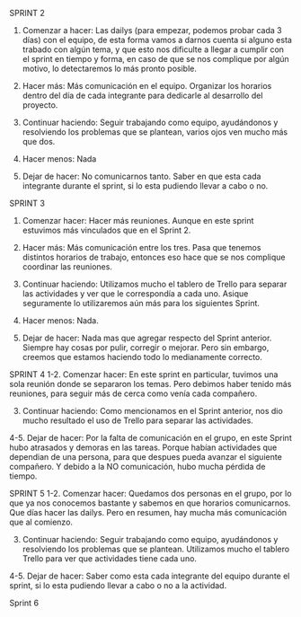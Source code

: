 SPRINT 2
1. Comenzar a hacer: Las dailys (para empezar, podemos probar cada 3 días) con el equipo, de esta forma vamos a darnos cuenta si alguno esta trabado con algún tema, y que esto nos dificulte a llegar a cumplir con el sprint en tiempo y forma, en caso de que se nos complique por algún motivo, lo detectaremos lo más pronto posible.

2. Hacer más: Más comunicación en el equipo. 
Organizar los horarios dentro del día de cada integrante para dedicarle al desarrollo del proyecto.

3. Continuar haciendo: Seguir trabajando como equipo, ayudándonos y resolviendo los problemas que se plantean, varios ojos ven mucho más que dos.

4. Hacer menos: Nada

5. Dejar de hacer: No comunicarnos tanto. 
Saber en que esta cada integrante durante el sprint, si lo esta pudiendo llevar a cabo o no.




SPRINT 3
1. Comenzar hacer: Hacer más reuniones. Aunque en este sprint  estuvimos más vinculados que en el Sprint 2.

2. Hacer más: Más comunicación entre los tres. Pasa que tenemos distintos horarios de trabajo, entonces eso hace que se nos complique coordinar las reuniones.

3. Continuar haciendo: Utilizamos mucho el tablero de Trello para separar las actividades y ver que le correspondía a cada uno. Asique seguramente lo utilizaremos aún más para los siguientes Sprint.

4. Hacer menos: Nada.

5. Dejar de hacer: Nada mas que agregar respecto del Sprint anterior. Siempre hay cosas por pulir, corregir o mejorar. Pero sin embargo, creemos que estamos haciendo todo lo medianamente correcto.



SPRINT 4
1-2. Comenzar hacer: En este sprint en particular, tuvimos una sola reunión donde se separaron los temas. Pero debimos haber tenido más reuniones, para seguir más de cerca como venía cada compañero.

3. Continuar haciendo: Como mencionamos en el Sprint anterior, nos dio mucho resultado el uso de Trello para separar las actividades.

4-5. Dejar de hacer: Por la falta de comunicación en el grupo, en este Sprint hubo atrasados y demoras en las tareas. Porque habían actividades que dependian de una persona, para que despues pueda avanzar el siguiente compañero. Y debido a la NO comunicación, hubo mucha pérdida de tiempo.




SPRINT 5
1-2. Comenzar hacer: Quedamos dos personas en el grupo, por lo que ya nos conocemos bastante y sabemos en que horarios comunicarnos. Que días hacer las dailys. Pero en resumen, hay mucha más comunicación que al comienzo.

3. Continuar haciendo: Seguir trabajando como equipo, ayudándonos y resolviendo los problemas que se plantean. Utilizamos mucho el tablero Trello para ver que actividades tiene cada uno.

4-5. Dejar de hacer: Saber como esta cada integrante del equipo durante el sprint, si lo esta pudiendo llevar a cabo o no a la actividad.


Sprint 6 